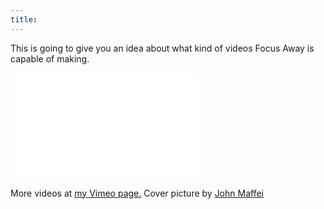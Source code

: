 ```yaml
---
title:
---
```


This is going to give you an idea about what kind of videos Focus Away is capable of making.

<iframe src="//player.vimeo.com/video/158732001?title=0&amp;byline=0&amp;portrait=0" frameborder="0" width="300" height="170" webkitallowfullscreen mozallowfullscreen allowfullscreen></iframe>

More videos at [my Vimeo page.](http://vimeo.com/fabriziotappero) Cover picture by [John Maffei](http://www.apogeephotography.net)  
